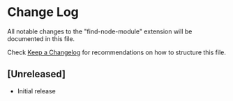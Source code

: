 # Change Log

All notable changes to the "find-node-module" extension will be documented in this file.

Check [Keep a Changelog](http://keepachangelog.com/) for recommendations on how to structure this file.

## [Unreleased]

- Initial release